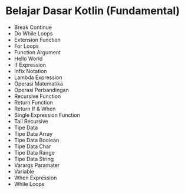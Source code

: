 # Belajar Dasar Kotlin (Fundamental)
* Break Continue
* Do While Loops
* Extension Function
* For Loops
* Function Argument
* Hello World
* If Expression
* Infix Notation
* Lambda Expression
* Operasi Matematika
* Operasi Perbandingan
* Recursive Function
* Return Function
* Return If & When
* Single Expression Function
* Tail Recursive
* Tipe Data
* Tipe Data Array
* Tipe Data Boolean
* Tipe Data Char
* Tipe Data Range
* Tipe Data String
* Varargs Paramater
* Variable
* When Expression
* While Loops
